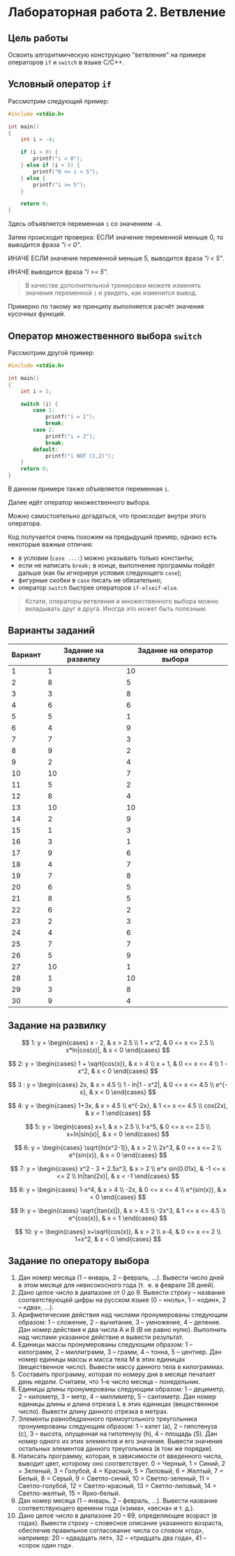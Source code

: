 # Лабораторная работа 2. Ветвление

## Цель работы

Освоить алгоритмическую конструкцию "ветвление" на примере операторов `if` и `switch` в языке C/C++.

## Условный оператор `if`

Рассмотрим следующий пример:

```c
#include <stdio.h>

int main()
{
    int i = -4;

    if (i < 0) {
        printf("i < 0");
    } else if (i < 5) {
        printf("0 <= i < 5");
    } else {
        printf("i >= 5");
    }

    return 0;
}
```

Здесь объявляется переменная `i` со значением `-4`.

Затем происходит проверка: ЕСЛИ значение переменной меньше 0, то выводится фраза _"i < 0"_.

ИНАЧЕ ЕСЛИ значение переменной меньше 5, выводится фраза _"i < 5"_.

ИНАЧЕ выводится фраза _"i >= 5"_.

> В качестве дополнительной тренировки можете изменять значения переменной `i` и увидеть, как изменится вывод.

Примерно по такому же принципу выполняется расчёт значения кусочных функций.

## Оператор множественного выбора `switch`

Рассмотрим другой пример:

```c
#include <stdio.h>

int main()
{
    int i = 2;

    switch (i) {
        case 1:
            printf("i = 1");
            break;
        case 2:
            printf("i = 2");
            break;
        default:
            printf("i NOT (1,2)");
    }
    return 0;
}
```

В данном примере также объявляется переменная `i`.

Далее идёт оператор множественного выбора.

Можно самостоятельно догадаться, что происходит внутри этого оператора.

Код получается очень похожим на предыдущий пример, однако есть некоторые важные отличия:

- в условии (`case ...:`) можно указывать только константы;
- если не написать `break;` в конце, выполнение программы пойдёт дальше (как бы игнорируя условия следующего `case`);
- фигурные скобки в `case` писать не обязательно;
- оператор `switch` быстрее операторов `if-elseif-else`.

> Кстати, операторы ветвления и множественного выбора можно вкладывать друг в друга.
> Иногда это может быть полезным.

## Варианты заданий


| Вариант | Задание на развилку | Задание на оператор выбора |
| ------- | ------------------- | -------------------------- |
| 1       | 1                   | 10                         |
| 2       | 8                   | 5                          |
| 3       | 3                   | 8                          |
| 4       | 6                   | 6                          |
| 5       | 5                   | 1                          |
| 6       | 4                   | 9                          |
| 7       | 7                   | 3                          |
| 8       | 9                   | 2                          |
| 9       | 2                   | 4                          |
| 10      | 10                  | 7                          |
| 11      | 5                   | 2                          |
| 12      | 8                   | 4                          |
| 13      | 10                  | 10                         |
| 14      | 2                   | 9                          |
| 15      | 1                   | 3                          |
| 16      | 3                   | 1                          |
| 17      | 9                   | 6                          |
| 18      | 4                   | 7                          |
| 19      | 7                   | 8                          |
| 20      | 6                   | 5                          |
| 21      | 8                   | 5                          |
| 22      | 6                   | 2                          |
| 23      | 2                   | 3                          |
| 24      | 4                   | 6                          |
| 25      | 7                   | 7                          |
| 26      | 5                   | 9                          |
| 27      | 10                  | 1                          |
| 28      | 1                   | 10                         |
| 29      | 3                   | 8                          |
| 30      | 9                   | 4                          |

## Задание на развилку

$$
1: y =
\begin{cases}
x - 2, & x > 2.5 \\
1 + x^2, & 0 <= x <= 2.5 \\
x*ln|cos(x)|, & x < 0
\end{cases}
$$

$$
2: y =
\begin{cases}
1 + \sqrt{cos(x)}, & x > 4 \\
x + 1, & 0 <= x <= 4 \\
1 - x^2, & x < 0
\end{cases}
$$

$$
3 : y =
\begin{cases}
2x, & x > 4.5 \\
1 - ln|1 - x^2|, & 0 <= x <= 4.5 \\
e^{-x}, & x < 0
\end{cases}
$$

$$
4: y =
\begin{cases}
1+3x, & x > 4.5 \\
e^{-2x}, & 1 <= x <= 4.5 \\
cos(2x), & x < 1
\end{cases}
$$

$$
5: y =
\begin{cases}
x+1, & x > 2.5 \\
1-x^5, & 0 <= x <= 2.5 \\
x+ln|sin(x)|, & x < 0
\end{cases}
$$

$$
6: y =
\begin{cases}
\sqrt{ln(x^2-1)}, & x > 2 \\
2x^3, & 0 <= x <= 2 \\
e^{sin(x)}, & x < 0
\end{cases}
$$

$$
7: y =
\begin{cases}
x^2 - 3 + 2.5x^3, & x > 2 \\
e^x sin(0.01x), & -1 <= x <= 2 \\
ln|tan(2x)|, & x < -1
\end{cases}
$$

$$
8: y =
\begin{cases}
1-x^4, & x > 4 \\
-2x, & 0 <= x <= 4 \\
e^{sin(x)}, & x < 0
\end{cases}
$$

$$
9: y =
\begin{cases}
\sqrt{|tan(x)|}, & x > 4.5 \\
-2x^3, & 1 <= x <= 4.5 \\
e^{cos(x)}, & x < 1
\end{cases}
$$

$$
10: y =
\begin{cases}
x+\sqrt{cos(x)}, & x > 2 \\
x-4, & 0 <= x <= 2 \\
1+x^2, & x < 0
\end{cases}
$$


## Задание по оператору выбора

1. Дан номер месяца (1 – январь, 2 – февраль, ...). 
   Вывести число дней в этом месяце для невисокосного года (т.  е. в феврале 28 дней).
2. Дано целое число в диапазоне от 0 до 9.
   Вывести строку – название соответствующей цифры на русском языке (0 – «ноль», 1 – «один», 2 – «два», ...).
3. Арифметические действия над числами пронумерованы следующим образом: 1 – сложение, 2 – вычитание, 3 – умножение, 4 – деление.
   Дан номер действия и два числа A и B (В не равно нулю).
   Выполнить над числами указанное действие и вывести результат.
4. Единицы массы пронумерованы следующим образом: 1 – килограмм, 2 – миллиграмм, 3 – грамм, 4 – тонна, 5 – центнер.
   Дан номер единицы массы и масса тела M в этих единицах (вещественное число).
   Вывести массу данного тела в килограммах.
5. Составить программу, которая по номеру дня в месяце печатает день недели.
   Считаем, что 1–е число месяца – понедельник.
6. Единицы длины пронумерованы следующим образом: 1 – дециметр, 2 – километр, 3 – метр, 4 – миллиметр, 5 – сантиметр.
   Дан номер единицы длины и длина отрезка L в этих единицах (вещественное число).
   Вывести длину данного отрезка в метрах. 
7. Элементы равнобедренного прямоугольного треугольника пронумерованы следующим образом: 1 – катет (a), 2 – гипотенуза (c), 3 – высота, опущенная на гипотенузу (h), 4 – площадь (S).
   Дан номер одного из этих элементов и его значение.
   Вывести значения остальных элементов данного треугольника (в том же порядке). 
8.  Написать программу, которая, в зависимости от введенного числа, выводит цвет, которому оно соответствует.
   0 = Черный, 1 = Синий, 2 = Зеленый, 3 = Голубой, 4 = Красный, 5 = Лиловый, 6 = Желтый, 7 = Белый, 8 = Серый, 9 = Светло-синий, 10 = Светло-зеленый, 11 = Светло-голубой, 12 = Светло-красный, 13 = Светло-лиловый, 14 = Светло-желтый, 15 = Ярко-белый.
9.  Дан номер месяца (1 – январь, 2 – февраль, ...).
    Вывести название соответствующего времени года («зима», «весна» и т. д.). 
10. Дано целое число в диапазоне 20 – 69, определяющее возраст (в годах).
    Вывести строку – словесное описание указанного возраста, обеспечив правильное согласование числа со словом «год», например: 20 – «двадцать лет», 32 – «тридцать два года», 41 – «сорок один год».

